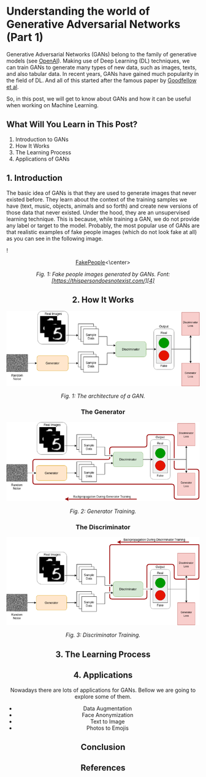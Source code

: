 # Understanding the world of Generative Adversarial Networks (Part 1)

Generative Adversarial Networks (GANs) belong to the family of generative models (see [OpenAI][1]). 
Making use of Deep Learning (DL) techniques, we can train GANs to generate many types of new data, such as images, texts, and also tabular data.
In recent years, GANs have gained much popularity in the field of DL. And all of this started after the famous paper by [Goodfellow et al][2].

So, in this post, we will get to know about GANs and how it can be useful when working on Machine Learning.


## What Will You Learn in This Post?

1. Introduction to GANs
2. How It Works
3. The Learning Process
4. Applications of GANs

## 1. Introduction

The basic idea of GANs is that they are used to generate images that never existed before. 
They learn about the context of the training samples we have (text, music, objects, animals and so forth) and create new versions of those data that never existed.
Under the hood, they are an unsupervised learning technique. This is because, while training a GAN, we do not provide any label or target to the model.
Probably, the most popular use of GANs are that realistic examples of fake people images (which do not look fake at all) as you can see in the following image.


!<center>[FakePeople](./images/photo_collage.png)<\center>

*<center>Fig. 1: Fake people images generated by GANs. Font: [https://thispersondoesnotexist.com/][4]</center>*



## 2. How It Works

![Architecture](./images/GAN.png)

*Fig. 1: The architecture of a GAN.*

### The Generator

![Generator](./images/GAN_Generator.png)

*Fig. 2: Generator Training.*

### The Discriminator

![Discriminator](./images/GAN_Discriminator.png)

*Fig. 3: Discriminator Training.*


## 3. The Learning Process


## 4. Applications

Nowadays there are lots of applications for GANs.
Bellow we are going to explore some of them.

* Data Augmentation
* Face Anonymization 
* Text to Image
* Photos to Emojis

## Conclusion

## References
[1]: https://openai.com/blog/generative-models/
[2]: https://arxiv.org/pdf/1406.2661.pdf
[3]: https://arxiv.org/pdf/1909.04538.pdf
[4]: https://thispersondoesnotexist.com/
